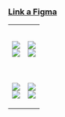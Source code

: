 ### [Link a Figma](https://www.figma.com/file/eMVja4xZXQaOs7R6Dxjofd/Grupo_B?type=design&node-id=0%3A1&mode=design&t=wmPhyalveFt5GsZg-1)

<table>
  <tr>
    <td>
      <!-- Federico Davara -->
      <div align="justify">
        <!-- Profile -->
        <p align="center">
          <samp>
            <b>
              <br>
              <img src="https://images.weserv.nl/?url=https://avatars.githubusercontent.com/u/63648657?v=latest&h=128&w=128&fit=cover&mask=circle&maxage=7d">
            </b>
            <br>
            <img src="https://readme-typing-svg.herokuapp.com/?font=Iosevka&duration=3000&pause=1000&color=FFFFFF&center=true&width=435&lines=Federico+Gabriel+Davara+Herrera;Legajo%3A+59098;f.davara%40alumno.um.edu.ar">
          </samp>
        </p>
      </div>
    </td>
    <td>
      <!-- Marcos Díaz -->
      <div align="justify">
        <!-- Profile -->
        <p align="center">
          <samp>
            <b>
              <br>
              <img src="https://images.weserv.nl/?url=https://avatars.githubusercontent.com/u/102602403?v=latest&h=128&w=128&fit=cover&mask=circle&maxage=7d">
            </b>
            <br>
            <img src="https://readme-typing-svg.herokuapp.com/?font=Iosevka&duration=3000&pause=1000&color=FFFFFF&center=true&width=435&lines=Marcos+Nicol%C3%A1s+D%C3%ADaz;Legajo%3A+61177;mani.diaz%40alumno.um.edu.ar">
            <br>
            <b>
            </b>
          </samp>
        </p>
      </div>
    </td>
  </tr>
  <tr>
    <td>
      <!-- Victor Giménez -->
      <div align="justify">
        <!-- Profile -->
        <p align="center">
          <samp>
            <b>
              <br>
              <img src="https://images.weserv.nl/?url=https://avatars.githubusercontent.com/u/90203317?v=latest&h=128&w=128&fit=cover&mask=circle&maxage=7d">
            </b>
            <br>
            <img src="https://readme-typing-svg.herokuapp.com/?font=Iosevka&duration=3000&pause=1000&color=FFFFFF&center=true&width=435&lines=Victor+Benjam%C3%ADn+Gim%C3%A9nez;Legajo%3A+61174;vb.gimenez%40alumno.um.edu.ar">
            <br>
            <b>
            </b>
          </samp>
        </p>
      </div>
    </td>
    <td>
      <!-- Adriano Tisera -->
      <div align="justify">
        <!-- Profile -->
        <p align="center">
          <samp>
            <b>
              <br>
              <img src="https://images.weserv.nl/?url=https://avatars.githubusercontent.com/u/96461803?v=latest&h=128&w=128&fit=cover&mask=circle&maxage=7d">
            </b>
            <br>
            <img src="https://readme-typing-svg.herokuapp.com/?font=Iosevka&duration=3000&pause=1000&color=FFFFFF&center=true&width=435&lines=Adriano+Gabriel+Tisera+Aguilera;Legajo%3A+59059;ag.tisera%40alumno.um.edu.ar">
            <br>
            <b>
            </b>
          </samp>
        </p>
      </div>
    </td>
  </tr>
</table>
